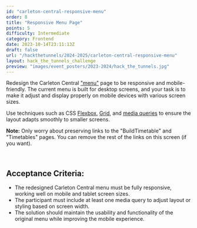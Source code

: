 ```yaml
---
id: "carleton-central-responsive-menu"
order: 8
title: "Responsive Menu Page"
points: 5
difficulty: Intermediate
category: Frontend
date: 2023-10-14T23:11:13Z
draft: false
url: "/hackthetunnels/2024-2025/carleton-central-responsive-menu"
layout: hack_the_tunnels_challenge
preview: "images/event_posters/2023-2024/hack_the_tunnels.jpg"
---
```


Redesign the Carleton Central ["menu"](https://github.com/CarletonComputerScienceSociety/hack-the-tunnels-starter-2024/blob/main/client/src/pages/Menu/Menu.tsx) page to be responsive and mobile-friendly. The current menu is built for desktop screens, and your task is to make it adjust and display properly on mobile devices with various screen sizes.

Use techniques such as CSS [Flexbox](https://www.w3schools.com/css/css3_flexbox.asp), [Grid](https://www.w3schools.com/css/css_grid.asp), and [media queries](https://www.w3schools.com/css/css_rwd_mediaqueries.asp) to ensure the layout adapts smoothly to smaller screens.

**Note:** Only worry about preserving links to the "BuildTimetable" and "Timetables" pages. You can remove the rest of the links on this screen (if you want).

<br/>

## Acceptance Criteria:

- The redesigned Carleton Central menu must be fully responsive, working well on mobile and tablet screen sizes.
- The participant must include at least one media query to adjust layout or styling based on screen width.
- The solution should maintain the usability and functionality of the original menu while improving the mobile experience.